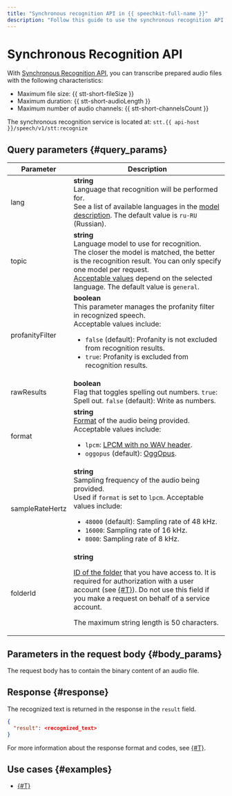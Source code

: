 ```yaml
---
title: "Synchronous recognition API in {{ speechkit-full-name }}"
description: "Follow this guide to use the synchronous recognition API."
---
```


# Synchronous Recognition API

With [Synchronous Recognition API](../request.md), you can transcribe prepared audio files with the following characteristics:

* Maximum file size: {{ stt-short-fileSize }}
* Maximum duration: {{ stt-short-audioLength }}
* Maximum number of audio channels: {{ stt-short-channelsCount }}

The synchronous recognition service is located at: `stt.{{ api-host }}/speech/v1/stt:recognize`

## Query parameters {#query_params}

| Parameter | Description |
----- | -----
| lang | **string**<br>Language that recognition will be performed for.<br/>See a list of available languages in the [model description](../../stt/models.md). The default value is `ru-RU` (Russian). |
| topic | **string**<br>Language model to use for recognition.<br/>The closer the model is matched, the better is the recognition result. You can only specify one model per request.<br/>[Acceptable values](../../stt/models.md) depend on the selected language. The default value is `general`. |
| profanityFilter | **boolean**<br>This parameter manages the profanity filter in recognized speech.<br>Acceptable values include:<ul><li>`false` (default): Profanity is not excluded from recognition results.</li><li>`true`: Profanity is excluded from recognition results.</li></ul> |
| rawResults | **boolean** <br>Flag that toggles spelling out numbers. `true`: Spell out. `false` (default): Write as numbers. |
| format | **string**<br>[Format](../../formats.md) of the audio being provided.<br/>Acceptable values include:<ul><li>`lpcm`: [LPCM with no WAV header](../../formats.md#lpcm).</li><li>`oggopus` (default): [OggOpus](../../formats.md#oggopus).</li></ul> |
| sampleRateHertz | **string**<br>Sampling frequency of the audio being provided.<br/> Used if `format` is set to `lpcm`. Acceptable values include:<ul><li>`48000` (default): Sampling rate of 48 kHz.</li><li>`16000`: Sampling rate of 16 kHz.</li><li>`8000`: Sampling rate of 8 kHz.</li></ul> |
| folderId | **string**<br><p>[ID of the folder](../../../resource-manager/operations/folder/get-id.md) that you have access to. It is required for authorization with a user account (see [{#T}](../../concepts/auth.md)). Do not use this field if you make a request on behalf of a service account.</p> <p>The maximum string length is 50 characters.</p> |

## Parameters in the request body {#body_params}

The request body has to contain the binary content of an audio file.

## Response {#response}

The recognized text is returned in the response in the `result` field.

```json
{
  "result": <recognized_text>
}
```

For more information about the response format and codes, see [{#T}](../../concepts/response.md).

## Use cases {#examples}

* [{#T}](request-examples.md)
